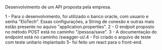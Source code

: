 Desenvolvimento de um API proposta pela empresa.

1 - Para o desenvolvimento, foi utilizado o banco oracle, com usuario e senha "EloTech". Essas configurações, a String de conexão e outras mais estão presente no aquivo "application.properties". 2 - O endpoit proposto no método POST está no caminho "/pessoa/save". 3 - A documentação do endpoint está no caminho /swagger-ui/.4 - Foi criado o arquivo de teste com teste unitario implantado 5- foi feito um react para o front-end.
